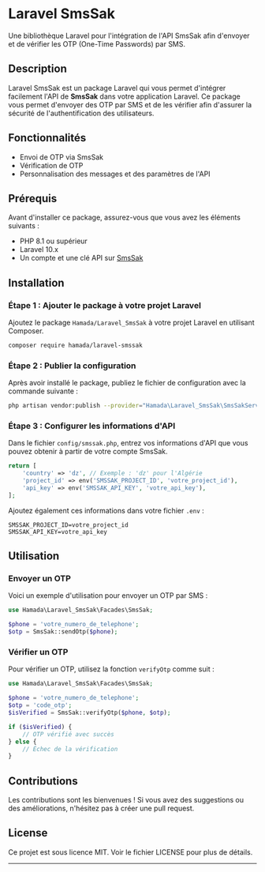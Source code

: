 # Laravel SmsSak

Une bibliothèque Laravel pour l'intégration de l'API SmsSak afin d'envoyer et de vérifier les OTP (One-Time Passwords) par SMS.

## Description

Laravel SmsSak est un package Laravel qui vous permet d'intégrer facilement l'API de **SmsSak** dans votre application Laravel. Ce package vous permet d'envoyer des OTP par SMS et de les vérifier afin d'assurer la sécurité de l'authentification des utilisateurs.

## Fonctionnalités

- Envoi de OTP via SmsSak
- Vérification de OTP
- Personnalisation des messages et des paramètres de l'API

## Prérequis

Avant d'installer ce package, assurez-vous que vous avez les éléments suivants :

- PHP 8.1 ou supérieur
- Laravel 10.x
- Un compte et une clé API sur [SmsSak](https://smssak.com/)

## Installation

### Étape 1 : Ajouter le package à votre projet Laravel

Ajoutez le package `Hamada/Laravel_SmsSak` à votre projet Laravel en utilisant Composer.

```bash
composer require hamada/laravel-smssak
```

### Étape 2 : Publier la configuration

Après avoir installé le package, publiez le fichier de configuration avec la commande suivante :

```bash
php artisan vendor:publish --provider="Hamada\Laravel_SmsSak\SmsSakServiceProvider" --tag="config"
```

### Étape 3 : Configurer les informations d'API

Dans le fichier `config/smssak.php`, entrez vos informations d'API que vous pouvez obtenir à partir de votre compte SmsSak.

```php
return [
    'country' => 'dz', // Exemple : 'dz' pour l'Algérie
    'project_id' => env('SMSSAK_PROJECT_ID', 'votre_project_id'),
    'api_key' => env('SMSSAK_API_KEY', 'votre_api_key'),
];
```

Ajoutez également ces informations dans votre fichier `.env` :

```
SMSSAK_PROJECT_ID=votre_project_id
SMSSAK_API_KEY=votre_api_key
```

## Utilisation

### Envoyer un OTP

Voici un exemple d'utilisation pour envoyer un OTP par SMS :

```php
use Hamada\Laravel_SmsSak\Facades\SmsSak;

$phone = 'votre_numero_de_telephone';
$otp = SmsSak::sendOtp($phone);
```

### Vérifier un OTP

Pour vérifier un OTP, utilisez la fonction `verifyOtp` comme suit :

```php
use Hamada\Laravel_SmsSak\Facades\SmsSak;

$phone = 'votre_numero_de_telephone';
$otp = 'code_otp';
$isVerified = SmsSak::verifyOtp($phone, $otp);

if ($isVerified) {
    // OTP vérifié avec succès
} else {
    // Échec de la vérification
}
```

## Contributions

Les contributions sont les bienvenues ! Si vous avez des suggestions ou des améliorations, n'hésitez pas à créer une pull request.

## License

Ce projet est sous licence MIT. Voir le fichier LICENSE pour plus de détails.

---
